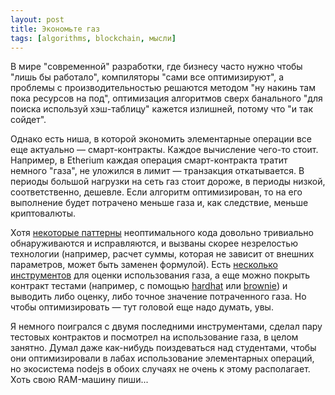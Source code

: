 ```yaml
---
layout: post
title: Экономьте газ
tags: [algorithms, blockchain, мысли]
---
```

В мире "современной" разработки, где бизнесу часто нужно чтобы "лишь бы работало", компиляторы "сами все оптимизируют", а проблемы с производительностью решаются методом "ну накинь там пока ресурсов на под", оптимизация алгоритмов сверх банального "для поиска используй хэш-таблицу" кажется излишней, потому что "и так сойдет".

Однако есть ниша, в которой экономить элементарные операции все еще актуально — смарт-контракты. Каждое вычисление чего-то стоит. Например, в Etherium каждая операция смарт-контракта тратит немного "газа", не уложился в лимит — транзакция откатывается. В периоды большой нагрузки на сеть газ стоит дороже, в периоды низкой, соответственно, дешевле. Если алгоритм оптимизирован, то на его выполнение будет потрачено меньше газа и, как следствие, меньше криптовалюты.

Хотя [некоторые паттерны](https://arxiv.org/pdf/1703.03994.pdf) неоптимального кода довольно тривиально обнаруживаются и исправляются, и вызваны скорее незрелостью технологии (например, расчет суммы, которая не зависит от внешних параметров, может быть заменен формулой). Есть [несколько инструментов](https://ethereum.org/en/developers/docs/gas/#strategies-for-you-to-reduce-gas-costs) для оценки использования газа, а еще можно покрыть контракт тестами (например, с помощью [hardhat](https://hardhat.org/) или [brownie](https://eth-brownie.readthedocs.io/en/stable/)) и выводить либо оценку, либо точное значение потраченного газа. Но чтобы оптимизировать — тут головой еще надо думать, увы.

Я немного поигрался с двумя последними инструментами, сделал пару тестовых контрактов и посмотрел на использование газа, в целом занятно. Думал даже как-нибудь поиздеваться над студентами, чтобы они оптимизировали в лабах использование элементарных операций, но экосистема nodejs в обоих случаях не очень к этому располагает. Хоть свою RAM-машину пиши...

